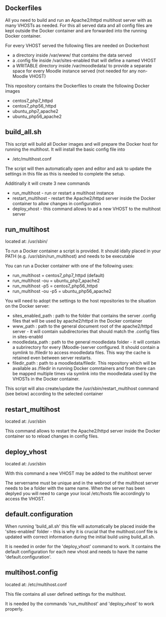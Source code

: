Dockerfiles
-----------
All you need to build and run an Apache2/httpd multihost server with as many VHOSTs as needed.
For this all served data and all config files are kept outside the Docker container and are forwarded into the running Docker container.

For every VHOST served the following files are needed on Dockerhost
 * a directory inside /var/www/ that contains the data served
 * a .config file inside /var/sites-enabled that will define a named VHOST
 * a WRITABLE directory inside /var/moodledata/ to provide a separate space for every Moodle instance served (not needed for any non-Moodle VHOST)

This repository contains the Dockerfiles to create the following Docker images
 * centos7_php7_httpd
 * centos7_php56_httpd
 * ubuntu_php7_apache2
 * ubuntu_php56_apache2

build_all.sh
------------
This script will build all Docker images and will prepare the Docker host for running the multihost.
It will install the basic config file into
 * /etc/multihost.conf

The script will then automatically open and editor and ask to update the settings in this file as this is needed to complete the setup.

Additinally it will create 3 new commands
 * run_multihost - run or restart a multihost instance
 * restart_multihost - restart the Apache2/httpd server inside the Docker container to allow changes in configuration
 * deploy_vhost - this command allows to ad a new VHOST to the multihost server

run_multihost
-------------
located at: /usr/sbin/

To run a Docker container a script is provided. It should idally placed in your PATH (e.g. /usr/sbin/run_multihost) and needs to be executable

You can run a Docker container  with one of the following uses:
 * run_multihost 		= centos7_php7_httpd (default)
 * run_multihost -ou 		= ubuntu_php7_apache2
 * run_multihost -p5 		= centos7_php56_httpd
 * run_multihost -ou -p5 	= ubuntu_php56_apache2 

You will need to adopt the settings to the host repositories to the situation on the Docker server:
 * sites_enabled_path	: path to the folder that contains the server .config files that will be used by apache2/httpd in the Docker container
 * www_path		: path to the general document root of the apache2/httpd server - it will comtain subdirectories that should match the .config files in sites-enabld
 * moodledata_path	: path to the general moodledata folder - it will contain a subrirectory for every (Moodle-)server configured. It should contain a symlink to /filedir to access moodledata files. This way the cache is retained even between server restarts.
 * filedir_path		: path to a moodledata/filedir. This repository which will be available as /filedir in running Docker comntainers and from there can be mapped multiple times via symlink into the moodledata used by the VHOSTs in the Docker container.

This script will also create/update the /usr/sbin/restart_multihost command (see below) according to the selected container

restart_multihost
----------------
located at: /usr/sbin

This command allows to restart the Apache2/httpd server inside the Docker container so to reload changes in config files.

deploy_vhost <servername>
-------------------------
located at: /usr/sbin

With this command a new VHOST may be added to the multihost server

The servername must be unique and in the webroot of the multihost server needs to be a folder with the same name.
When the server has been deplyed you will need to cange your local /etc/hosts file accordingly to access the VHOST.

default.configuration
---------------------
When running 'build_all.sh' this file will automatically be placed inside the 'sites-enabled' folder - this is why it is crucial that the multihost.conf file is updated with correct information during the initial build using build_all.sh.

It is needed in order for the 'deploy_vhost' command to work. It contains the default configuration for each new vhost and needs to have the name 'default.configuration'.

multihost.config
----------------
located at: /etc/multihost.conf

This file contains all user defined settings for the multihost.

It is needed by the commands 'run_multihost' and 'deploy_vhost' to work properly.


